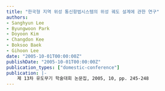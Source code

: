```yaml
---
title: "한국형 지역 위성 통신항법시스템의 위성 궤도 설계에 관한 연구"
authors:
- Sanghyun Lee
- Byungwoon Park
- Doyoon Kim
- Changdon Kee
- Boksoo Baek
- Gihoon Lee
date: "2005-10-01T00:00:00Z"
publishDate: "2005-10-01T00:00:00Z"
publication_types: ["domestic-conference"]
publication: |-
    제 13차 유도무기 학술대회 논문집, 2005, 10, pp. 245-248
---
```

